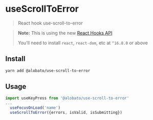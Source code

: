 # useScrollToError

> React hook use-scroll-to-error

> **Note:** This is using the new [React Hooks API](https://reactjs.org/docs/hooks-intro.html)
>
> You'll need to install `react`, `react-dom`, etc at `^16.8.0` or above

## Install

```sh
yarn add @alobato/use-scroll-to-error
```

## Usage

```js
import useKeyPress from '@alobato/use-scroll-to-error'
...
  useFocusOnLoad('name')
  useScrollToError({errors, isValid, isSubmitting})
```
